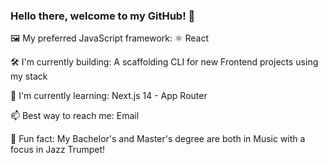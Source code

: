 ### Hello there, welcome to my GitHub! 👋

🖼️ My preferred JavaScript framework: ⚛️ React

🛠 I'm currently building: A scaffolding CLI for new Frontend projects using my stack

📖 I'm currently learning: Next.js 14 - App Router

📫 Best way to reach me: Email

🎺 Fun fact: My Bachelor's and Master's degree are both in Music with a focus in Jazz Trumpet!
